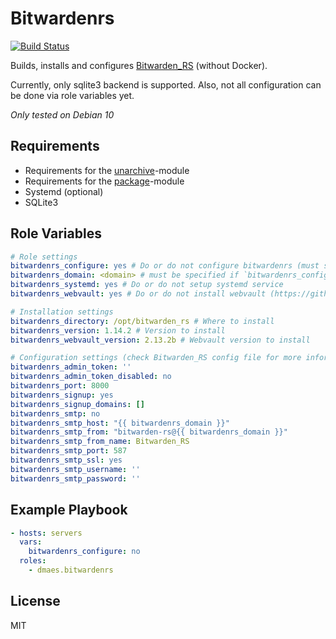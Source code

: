 # Bitwardenrs

[![Build Status](https://travis-ci.com/dmaes/ansible-role-bitwardenrs.svg?branch=master)](https://travis-ci.com/dmaes/ansible-role-bitwardenrs)

Builds, installs and configures [Bitwarden_RS](https://github.com/dani-garcia/bitwarden_rs) (without Docker).

Currently, only sqlite3 backend is supported.
Also, not all configuration can be done via role variables yet.

*Only tested on Debian 10*

## Requirements
* Requirements for the [unarchive](https://docs.ansible.com/ansible/latest/modules/unarchive_module.html)-module
* Requirements for the [package](https://docs.ansible.com/ansible/latest/modules/package_module.html)-module
* Systemd (optional)
* SQLite3

## Role Variables
```yaml
# Role settings
bitwardenrs_configure: yes # Do or do not configure bitwardenrs (must specify `bitwardenrs_domain` if set to `yes`)
bitwardenrs_domain: <domain> # must be specified if `bitwardenrs_configure` is set to `yes` (without `https://`)
bitwardenrs_systemd: yes # Do or do not setup systemd service
bitwardenrs_webvault: yes # Do or do not install webvault (https://github.com/dani-garcia/bw_web_builds)

# Installation settings
bitwardenrs_directory: /opt/bitwarden_rs # Where to install
bitwardenrs_version: 1.14.2 # Version to install
bitwardenrs_webvault_version: 2.13.2b # Webvault version to install

# Configuration settings (check Bitwarden_RS config file for more information)
bitwardenrs_admin_token: ''
bitwardenrs_admin_token_disabled: no
bitwardenrs_port: 8000
bitwardenrs_signup: yes
bitwardenrs_signup_domains: []
bitwardenrs_smtp: no
bitwardenrs_smtp_host: "{{ bitwardenrs_domain }}"
bitwardenrs_smtp_from: "bitwarden-rs@{{ bitwardenrs_domain }}"
bitwardenrs_smtp_from_name: Bitwarden_RS
bitwardenrs_smtp_port: 587
bitwardenrs_smtp_ssl: yes
bitwardenrs_smtp_username: ''
bitwardenrs_smtp_password: ''
```

## Example Playbook
```yaml
- hosts: servers
  vars:
    bitwardenrs_configure: no
  roles:
    - dmaes.bitwardenrs
```

## License
MIT
